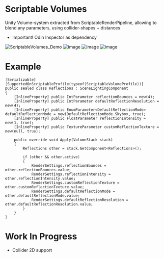 # Scriptable Volumes
Unity Volume-system extracted from ScriptableRenderPipeline, allowing to blend any parameters, using collider-shapes + distances
- Important! Odin Inspector as dependency

![ScriptableVolumes_Demo](https://github.com/user-attachments/assets/39e5d2be-cbd7-4719-9f5b-9b3419c1588d)
![image](https://github.com/user-attachments/assets/059f9fb2-34c9-4027-8de4-aaff98678e0b)
![image](https://github.com/user-attachments/assets/3d28dce4-3210-4edd-abb1-e5a0cdcb833d)
![image](https://github.com/user-attachments/assets/08a02141-4aa7-4119-8480-e8f702bac13b)

# Example

	[Serializable]
	[SupportedOnScriptableProfile(typeof(ScriptableVolumeProfile))]
	public sealed class Reflections : SceneLightingComponent
	{
		[InlineProperty] public IntParameter reflectionBounces = new(4);
		[InlineProperty] public IntParameter defaultReflectionResolution = new(4);
		[InlineProperty] public EnumParameter<DefaultReflectionMode> defaultReflectionMode = new(DefaultReflectionMode.Skybox, true);
		[InlineProperty] public FloatParameter reflectionIntensity = new(1, true);
		[InlineProperty] public TextureParameter customReflectionTexture = new(null, true);

		public override void Apply(VolumeStack stack)
		{
			Reflections other = stack.GetComponent<Reflections>();

			if (other && other.active)
			{
				RenderSettings.reflectionBounces = other.reflectionBounces.value;
				RenderSettings.reflectionIntensity = other.reflectionIntensity.value;
				RenderSettings.customReflectionTexture = other.customReflectionTexture.value;
				RenderSettings.defaultReflectionMode = other.defaultReflectionMode.value;
				RenderSettings.defaultReflectionResolution = other.defaultReflectionResolution.value;
			}
		}
	}
# Work In Progress
- Collider 2D support
